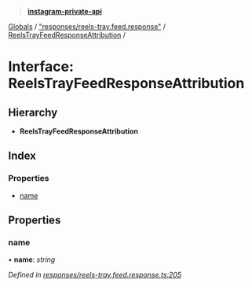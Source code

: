 > **[instagram-private-api](../README.md)**

[Globals](../README.md) / ["responses/reels-tray.feed.response"](../modules/_responses_reels_tray_feed_response_.md) / [ReelsTrayFeedResponseAttribution](_responses_reels_tray_feed_response_.reelstrayfeedresponseattribution.md) /

# Interface: ReelsTrayFeedResponseAttribution

## Hierarchy

* **ReelsTrayFeedResponseAttribution**

## Index

### Properties

* [name](_responses_reels_tray_feed_response_.reelstrayfeedresponseattribution.md#name)

## Properties

###  name

• **name**: *string*

*Defined in [responses/reels-tray.feed.response.ts:205](https://github.com/dilame/instagram-private-api/blob/e9c516c/src/responses/reels-tray.feed.response.ts#L205)*